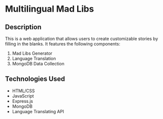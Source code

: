 # Multilingual Mad Libs

## Description

This is a web application that allows users to create customizable stories by filling in the blanks. It features the following components:
1. Mad Libs Generator
2. Language Translation
3. MongoDB Data Collection

## Technologies Used
- HTML/CSS
- JavaScript
- Express.js
- MongoDB
- Language Translating API
